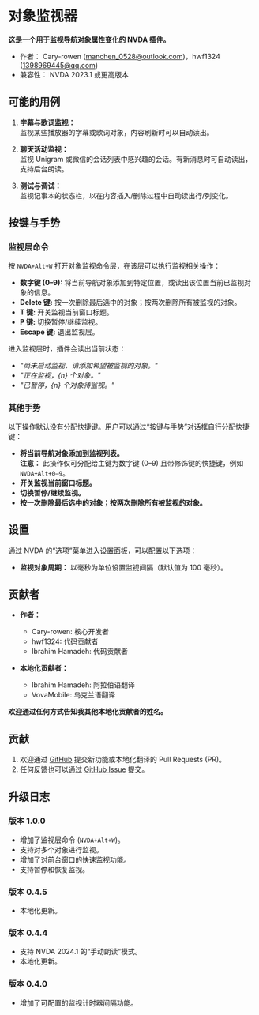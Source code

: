 # 对象监视器

**这是一个用于监视导航对象属性变化的 NVDA 插件。**

* 作者： Cary-rowen (<manchen_0528@outlook.com>)，hwf1324 (<1398969445@qq.com>)  
* 兼容性： NVDA 2023.1 或更高版本  

## 可能的用例

1. **字幕与歌词监视：**  
   监视某些播放器的字幕或歌词对象，内容刷新时可以自动读出。  

2. **聊天活动监视：**  
   监视 Unigram 或微信的会话列表中感兴趣的会话。有新消息时可自动读出，支持后台朗读。  

3. **测试与调试：**  
   监视记事本的状态栏，以在内容插入/删除过程中自动读出行/列变化。

## 按键与手势

### 监视层命令  
按 `NVDA+Alt+W` 打开对象监视命令层，在该层可以执行监视相关操作：  
- **数字键 (0–9):** 将当前导航对象添加到特定位置，或读出该位置当前已监视对象的信息。  
- **Delete 键:** 按一次删除最后选中的对象；按两次删除所有被监视的对象。  
- **T 键:** 开关监视当前窗口标题。  
- **P 键:** 切换暂停/继续监视。  
- **Escape 键:** 退出监视层。  

进入监视层时，插件会读出当前状态：  
- *"尚未启动监视，请添加希望被监视的对象。"*  
- *"正在监视，{n} 个对象。"*  
- *"已暂停，{n} 个对象待监视。"*  

### 其他手势

以下操作默认没有分配快捷键。用户可以通过“按键与手势”对话框自行分配快捷键：

- **将当前导航对象添加到监视列表。**  
  **注意：** 此操作仅可分配给主键为数字键 (0–9) 且带修饰键的快捷键，例如 `NVDA+Alt+0–9`。  
- **开关监视当前窗口标题。**  
- **切换暂停/继续监视。**  
- **按一次删除最后选中的对象；按两次删除所有被监视的对象。**  

## 设置

通过 NVDA 的“选项”菜单进入设置面板，可以配置以下选项：  
- **监视对象周期：** 以毫秒为单位设置监视间隔（默认值为 100 毫秒）。  

## 贡献者

- **作者：**  
  - Cary-rowen: 核心开发者  
  - hwf1324: 代码贡献者  
  - Ibrahim Hamadeh: 代码贡献者  

- **本地化贡献者：**  
  - Ibrahim Hamadeh: 阿拉伯语翻译  
  - VovaMobile: 乌克兰语翻译  

**欢迎通过任何方式告知我其他本地化贡献者的姓名。**

## 贡献

1. 欢迎通过 [GitHub][GitHub] 提交新功能或本地化翻译的 Pull Requests (PR)。  
2. 任何反馈也可以通过 [GitHub Issue][GitHubIssue] 提交。  

## 升级日志

### 版本 1.0.0
- 增加了监视层命令 (`NVDA+Alt+W`)。  
- 支持对多个对象进行监视。  
- 增加了对前台窗口的快速监视功能。  
- 支持暂停和恢复监视。  

### 版本 0.4.5
- 本地化更新。  

### 版本 0.4.4
- 支持 NVDA 2024.1 的“手动朗读”模式。  
- 本地化更新。  

### 版本 0.4.0
- 增加了可配置的监视计时器间隔功能。  

[GitHub]: https://github.com/cary-rowen/objWatcher  
[GitHubIssue]: https://github.com/cary-rowen/objWatcher/issues  
